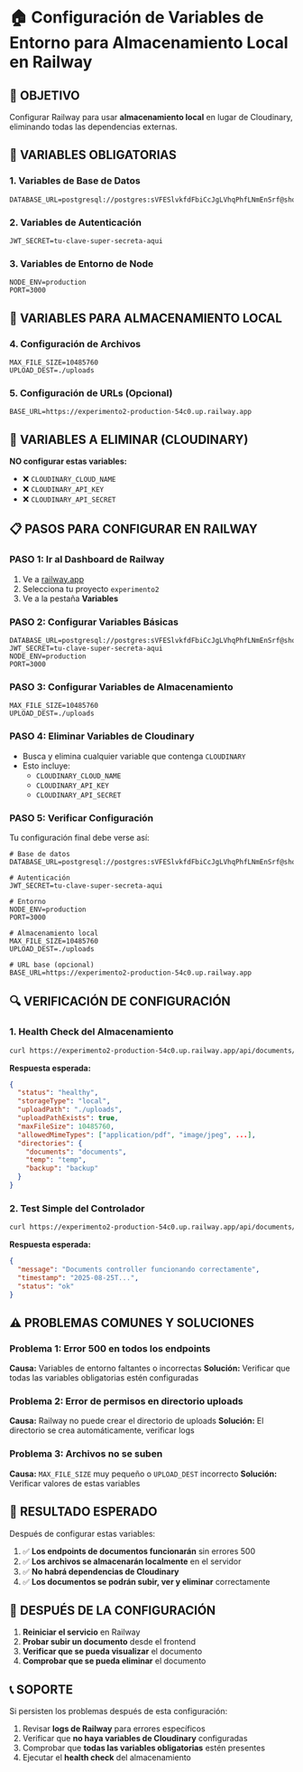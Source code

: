 # 🏠 Configuración de Variables de Entorno para Almacenamiento Local en Railway

## 🎯 **OBJETIVO**
Configurar Railway para usar **almacenamiento local** en lugar de Cloudinary, eliminando todas las dependencias externas.

## 🔧 **VARIABLES OBLIGATORIAS**

### **1. Variables de Base de Datos**
```env
DATABASE_URL=postgresql://postgres:sVFESlvkfdFbiCcJgLVhqPhfLNmEnSrf@shortline.proxy.rlwy.net:31832/railway
```

### **2. Variables de Autenticación**
```env
JWT_SECRET=tu-clave-super-secreta-aqui
```

### **3. Variables de Entorno de Node**
```env
NODE_ENV=production
PORT=3000
```

## 📁 **VARIABLES PARA ALMACENAMIENTO LOCAL**

### **4. Configuración de Archivos**
```env
MAX_FILE_SIZE=10485760
UPLOAD_DEST=./uploads
```

### **5. Configuración de URLs (Opcional)**
```env
BASE_URL=https://experimento2-production-54c0.up.railway.app
```

## 🚫 **VARIABLES A ELIMINAR (CLOUDINARY)**

**NO configurar estas variables:**
- ❌ `CLOUDINARY_CLOUD_NAME`
- ❌ `CLOUDINARY_API_KEY`
- ❌ `CLOUDINARY_API_SECRET`

## 📋 **PASOS PARA CONFIGURAR EN RAILWAY**

### **PASO 1: Ir al Dashboard de Railway**
1. Ve a [railway.app](https://railway.app)
2. Selecciona tu proyecto `experimento2`
3. Ve a la pestaña **Variables**

### **PASO 2: Configurar Variables Básicas**
```env
DATABASE_URL=postgresql://postgres:sVFESlvkfdFbiCcJgLVhqPhfLNmEnSrf@shortline.proxy.rlwy.net:31832/railway
JWT_SECRET=tu-clave-super-secreta-aqui
NODE_ENV=production
PORT=3000
```

### **PASO 3: Configurar Variables de Almacenamiento**
```env
MAX_FILE_SIZE=10485760
UPLOAD_DEST=./uploads
```

### **PASO 4: Eliminar Variables de Cloudinary**
- Busca y elimina cualquier variable que contenga `CLOUDINARY`
- Esto incluye:
  - `CLOUDINARY_CLOUD_NAME`
  - `CLOUDINARY_API_KEY`
  - `CLOUDINARY_API_SECRET`

### **PASO 5: Verificar Configuración**
Tu configuración final debe verse así:

```env
# Base de datos
DATABASE_URL=postgresql://postgres:sVFESlvkfdFbiCcJgLVhqPhfLNmEnSrf@shortline.proxy.rlwy.net:31832/railway

# Autenticación
JWT_SECRET=tu-clave-super-secreta-aqui

# Entorno
NODE_ENV=production
PORT=3000

# Almacenamiento local
MAX_FILE_SIZE=10485760
UPLOAD_DEST=./uploads

# URL base (opcional)
BASE_URL=https://experimento2-production-54c0.up.railway.app
```

## 🔍 **VERIFICACIÓN DE CONFIGURACIÓN**

### **1. Health Check del Almacenamiento**
```bash
curl https://experimento2-production-54c0.up.railway.app/api/documents/health/storage
```

**Respuesta esperada:**
```json
{
  "status": "healthy",
  "storageType": "local",
  "uploadPath": "./uploads",
  "uploadPathExists": true,
  "maxFileSize": 10485760,
  "allowedMimeTypes": ["application/pdf", "image/jpeg", ...],
  "directories": {
    "documents": "documents",
    "temp": "temp",
    "backup": "backup"
  }
}
```

### **2. Test Simple del Controlador**
```bash
curl https://experimento2-production-54c0.up.railway.app/api/documents/test-simple
```

**Respuesta esperada:**
```json
{
  "message": "Documents controller funcionando correctamente",
  "timestamp": "2025-08-25T...",
  "status": "ok"
}
```

## ⚠️ **PROBLEMAS COMUNES Y SOLUCIONES**

### **Problema 1: Error 500 en todos los endpoints**
**Causa:** Variables de entorno faltantes o incorrectas
**Solución:** Verificar que todas las variables obligatorias estén configuradas

### **Problema 2: Error de permisos en directorio uploads**
**Causa:** Railway no puede crear el directorio de uploads
**Solución:** El directorio se crea automáticamente, verificar logs

### **Problema 3: Archivos no se suben**
**Causa:** `MAX_FILE_SIZE` muy pequeño o `UPLOAD_DEST` incorrecto
**Solución:** Verificar valores de estas variables

## 🎯 **RESULTADO ESPERADO**

Después de configurar estas variables:

1. ✅ **Los endpoints de documentos funcionarán** sin errores 500
2. ✅ **Los archivos se almacenarán localmente** en el servidor
3. ✅ **No habrá dependencias de Cloudinary**
4. ✅ **Los documentos se podrán subir, ver y eliminar** correctamente

## 🔄 **DESPUÉS DE LA CONFIGURACIÓN**

1. **Reiniciar el servicio** en Railway
2. **Probar subir un documento** desde el frontend
3. **Verificar que se pueda visualizar** el documento
4. **Comprobar que se pueda eliminar** el documento

## 📞 **SOPORTE**

Si persisten los problemas después de esta configuración:

1. Revisar **logs de Railway** para errores específicos
2. Verificar que **no haya variables de Cloudinary** configuradas
3. Comprobar que **todas las variables obligatorias** estén presentes
4. Ejecutar el **health check** del almacenamiento

